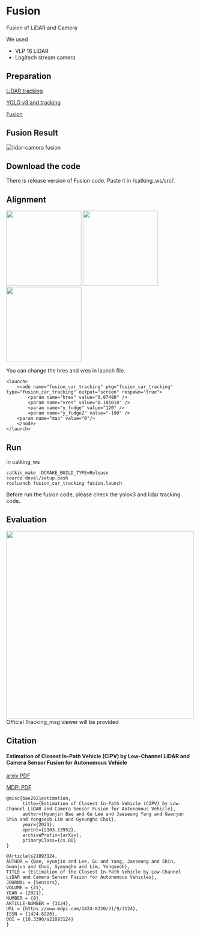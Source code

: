 # Fusion
Fusion of LiDAR and Camera 

We used
- VLP 16 LiDAR 
- Logitech stream camera

## Preparation
[LiDAR tracking](https://github.com/DGIST-ARTIV/Fusion-LiDAR-Camera/releases/tag/2.1.12)

[YOLO v3 and tracking](https://github.com/DGIST-ARTIV/VISION/tree/master/%EA%B0%9D%EC%B2%B4)

[Fusion](https://github.com/DGIST-ARTIV/Fusion-LiDAR-Camera/releases/tag/Fusion-V.2.0.9)

## Fusion Result 
![lidar-camera fusion](https://user-images.githubusercontent.com/42258047/112603687-b03d3680-8e58-11eb-8b0b-a8c307c6f01a.gif)

## Download the code
There is release version of Fusion code.
Paste it in /catking_ws/src/.

## Alignment

<img src = "https://user-images.githubusercontent.com/42258047/112604286-4bcea700-8e59-11eb-976a-e8c7d83d2989.png" width="200px"> <img src = "https://user-images.githubusercontent.com/42258047/112604280-4a9d7a00-8e59-11eb-9646-d51eba01009e.png" width="200px"> <img src = "https://user-images.githubusercontent.com/42258047/112604283-4b361080-8e59-11eb-8ba0-ac3882bee252.png" width="200px">

You can change the hres and vres in launch file. 

```
<launch>
    <node name="fusion_car_tracking" pkg="fusion_car_tracking" type="fusion_car_tracking" output="screen" respawn="true">
        <param name="hres" value="0.07480" />
        <param name="vres" value="0.101018" />
        <param name="y_fudge" value="120" />
        <param name="y_fudge2" value="-190" />
	<param name="map" value="0"/>
    </node>
</launch>
```

## Run 
in catking_ws

```
catkin_make -DCMAKE_BUILD_TYPE=Release
source devel/setup.bash
rosluanch fusion_car_tracking fusion.launch
```

Before run the fusion code, please check the yolov3 and lidar tracking code.


## Evaluation

<img src = "https://user-images.githubusercontent.com/25432456/112658768-121c9100-8e97-11eb-9724-2a191fafa971.png" width="500px">
Official Tracking_msg viewer will be provided


## Citation
#### Estimation of Closest In-Path Vehicle (CIPV) by Low-Channel LiDAR and Camera Sensor Fusion for Autonomous Vehicle
[arxiv PDF](https://arxiv.org/pdf/2103.13952.pdf)

[MDPI PDF](https://www.mdpi.com/1424-8220/21/9/3124)

```
@misc{bae2021estimation,
      title={Estimation of Closest In-Path Vehicle (CIPV) by Low-Channel LiDAR and Camera Sensor Fusion for Autonomous Vehicle}, 
      author={Hyunjin Bae and Gu Lee and Jaeseung Yang and Gwanjun Shin and Yongseob Lim and Gyeungho Choi},
      year={2021},
      eprint={2103.13952},
      archivePrefix={arXiv},
      primaryClass={cs.RO}
}
```

```
@Article{s21093124,
AUTHOR = {Bae, Hyunjin and Lee, Gu and Yang, Jaeseung and Shin, Gwanjun and Choi, Gyeungho and Lim, Yongseob},
TITLE = {Estimation of the Closest In-Path Vehicle by Low-Channel LiDAR and Camera Sensor Fusion for Autonomous Vehicles},
JOURNAL = {Sensors},
VOLUME = {21},
YEAR = {2021},
NUMBER = {9},
ARTICLE-NUMBER = {3124},
URL = {https://www.mdpi.com/1424-8220/21/9/3124},
ISSN = {1424-8220},
DOI = {10.3390/s21093124}
}
```

